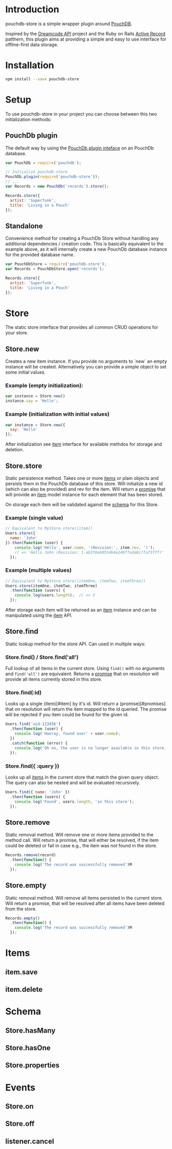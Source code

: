 # Introduction

pouchdb-store is a simple wrapper plugin around [PouchDB](http://pouchdb.com/api.html).

Inspired by the [Dreamcode API](http://nobackend.org/dreamcode.html) project and the Ruby on Rails [Active Record](http://guides.rubyonrails.org/active_record_basics.html) patthern, this plugin aims at providing a simple and easy to use interface for offline-first data storage.

# Installation

``` bash
npm install --save pouchdb-store
```

# Setup

To use pouchdb-store in your project you can choose between this two initialization methods:

## PouchDb plugin

The default way by using the [PouchDb plugin inteface](http://pouchdb.com/api.html#plugins) on an PouchDb database.

``` javascript
var PouchDb = require('pouchdb');

// Initialize pouchdb-store
PouchDb.plugin(require('pouchdb-store'));
// ...
var Records = new PouchDb('records').store();

Records.store({
  artist: 'Superfunk',
  title: 'Living in a Pouch'
});
```

## Standalone

Convenience method for creating a PouchDb Store without  handling any additional dependencies / creation code. This is basically equivalent to the example above, as it will internally create a new PouchDb database instance for the provided database name.

``` javascript
var PouchDbStore = require('pouchdb-store');
var Records = PouchDbStore.open('records');

Records.store({
  artist: 'Superfunk',
  title: 'Living in a Pouch'
});

```

# Store

The static store interface that provides all common CRUD operations for your store.

## Store.new

Creates a new item instance. If you provide no arguments to ´new´ an empty instance will be created. Alternatively you can provide a simple object to set some initial values.

### Example (empty initialization):

``` javascript
var instance = Store.new()
instance.say = 'Hello';
```

### Example (initialization with initial values)

``` javascript
var instance = Store.new({
  say: 'Hello'
});
```

After initialization see [item](#item) interface for available methdos for storage and deletion.

## Store.store

Static persistence method. Takes one or more [items](#item) or plain objects and persists them in the PouchDb database of this store.
Will initialize a new id (which can also be provided) and rev for the item. Will return a [promise](#promises) that will provide an [item](#item) model instance for each element that has been stored.

On storage each item will be validated against the [schema](#schema) for this Store.

### Example (single value)

``` javascript
// Equivalent to MyStore.store([item])
Users.store({
  name: 'John'
}).then(function (user) {
    console.log('Hello', user.name, '(Revision:', item.rev, ')');
    // => 'Hello John (Revision: 1-ab3f6eb9554b4e240ffada8c7faf3f7f)'
  });
```

### Example (multiple values)

``` javascript
// Equivalent to MyStore.store([itemOne, itemTwo, itemThree])
Users.store(itemOne, itemTwo, itemThree)
  .then(function (users) {
    console.log(users.length);  // => 3
  });
```

After storage each item will be returned as an [item](#item) instance and can be manipulated using the [item](#item) API.

## Store.find

Static lookup method for the store API. Can used in multiple ways:

### Store.find() / Store.find('all')

Full lookup of all items in the current store. Using `find()` with no arguments and `find('all')` are equivalent.
Returns a [promise](#promises) that on resolution will provide all items currently stored in this store.

### Store.find(:id)

Looks up a single (item)[#item] by it's id. Will return a (promise)[#promises] that on resolution will return the item mapped to the id queried. The promise will be rejected if you item could be found for the given id.

``` javascript
Users.find('uid-123456')
  .then(function (user) {
    console.log('Hooray, found user' + user.name);
  })
  .catch(function (error) {
    console.log('Oh no, the user is no longer available in this store.');
  });
```

### Store.find({ :query })

Looks up all [items](#item) in the current store that match the given query object. The query can also be nested and will be evaluated recursively.

``` javascript
Users.find({ name: 'John' })
  .then(function (users) {
    console.log('Found', users.length, 'in this store');
  });
```

## Store.remove

Static removal method. Will remove one or more items provided to the method call. Will return a promise, that will either be resolved, if the item could be deleted or fail in case e.g., the item was not found in the store.

``` javascript
Records.remove(record)
  .then(function() {
    console.log('The record was successfully removed')M
  });
```

## Store.empty

Static removal method. Will remove all items persisted in the current store. Will return a promise, that will be resolved after all items have been deleted from the store.

``` javascript
Records.empty()
  .then(function() {
    console.log('The record was successfully removed')M
  });
```

# Items

## item.save

## item.delete

# Schema

## Store.hasMany

## Store.hasOne

## Store.properties

# Events

## Store.on

## Store.off

## listener.cancel
